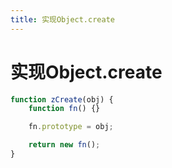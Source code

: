 ```yaml
---
title: 实现Object.create
---
```


# 实现Object.create

```js
function zCreate(obj) {
	function fn() {}

	fn.prototype = obj;

	return new fn();
}

```